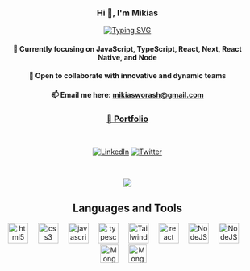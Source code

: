 <div align='center'>
<h3> Hi 👋, I'm Mikias </h3>

<a href="https://mikiasworash.vercel.app/"><img src="https://readme-typing-svg.herokuapp.com?font=Fira+Code&pause=1000&center=true&width=435&lines=Software+Engineer;Full-stack+Developer" alt="Typing SVG" /></a>

<h4>🔭 Currently focusing on JavaScript, TypeScript, React, Next, React Native, and Node</h4>

<h4>👯 Open to collaborate with innovative and dynamic teams</h4>

<h4>📫 Email me here: <a  href="mailto:mikiasworash@gmail.com">mikiasworash@gmail.com </a></h4>

<h3> <a  href="https://mikiasworash.vercel.app/" target='_blank'>💫 Portfolio</a></h3>
<br>

[![LinkedIn](https://img.shields.io/badge/LinkedIn-%230077B5.svg?logo=linkedin&logoColor=white)](https://linkedin.com/in/mikiasworash) [![Twitter](https://img.shields.io/badge/Twitter-%231DA1F2.svg?logo=Twitter&logoColor=white)](https://twitter.com/mikiasworash)

<br>

<!-- ![](https://github-readme-stats.vercel.app/api?username=mikiasworash&theme=dark&hide_border=false&include_all_commits=false&count_private=false)<br/> -->

![](https://github-readme-streak-stats.herokuapp.com/?user=mikiasworash&theme=dark&hide_border=false)<br/>

<!-- ![](https://github-readme-stats.vercel.app/api/top-langs/?username=mikiasworash&theme=dark&hide_border=false&include_all_commits=false&count_private=false&layout=compact) -->

<h2>Languages and Tools</h2>

<p> 
     <a href="https://html.com/" target="_blank" rel="noreferrer">  <img src="https://cdn.jsdelivr.net/gh/devicons/devicon/icons/html5/html5-original.svg" height="40" width="40" alt="html5 logo"  /></a>
  &nbsp; &nbsp;
      <a href="https://developer.mozilla.org/en-US/docs/Web/CSS" target="_blank" rel="noreferrer">   <img src="https://cdn.jsdelivr.net/gh/devicons/devicon/icons/css3/css3-original.svg" height="40" width="40" alt="css3 logo"  /></a>
   &nbsp; &nbsp;
      <a href="https://javascript.com/" target="_blank" rel="noreferrer">   <img src="https://cdn.jsdelivr.net/gh/devicons/devicon/icons/javascript/javascript-original.svg" height="40" width="40" alt="javascript logo"  /></a>
    &nbsp; &nbsp;
    <a href="https://www.typescriptlang.org/" target="_blank" rel="noreferrer">   <img src="https://cdn.jsdelivr.net/gh/devicons/devicon/icons/typescript/typescript-original.svg" height="40" width="40" alt="typescript logo"  /></a>
    &nbsp; &nbsp;
     <a href="https://tailwindcss.com/" target="_blank" rel="noreferrer"><img src="https://raw.githubusercontent.com/danielcranney/readme-generator/main/public/icons/skills/tailwindcss-colored.svg" width="40" height="40" alt="TailwindCSS" /></a>
     &nbsp; &nbsp;
    <a href="https://reactjs.com/" target="_blank" rel="noreferrer">   <img src="https://cdn.jsdelivr.net/gh/devicons/devicon/icons/react/react-original.svg" height="40" width="40" alt="react logo"  /></a>
     &nbsp; &nbsp;
      <a href="https://nextjs.org/en/" target="_blank" rel="noreferrer"><img src="https://raw.githubusercontent.com/danielcranney/readme-generator/main/public/icons/skills/nextjs-colored.svg" width="40" height="40" alt="NodeJS" /></a>
     &nbsp; &nbsp;
   <a href="https://nodejs.org/en/" target="_blank" rel="noreferrer"><img src="https://raw.githubusercontent.com/danielcranney/readme-generator/main/public/icons/skills/nodejs-colored.svg" width="40" height="40" alt="NodeJS" /></a>
     &nbsp; &nbsp;
   <a href="https://www.mongodb.com/" target="_blank" rel="noreferrer"><img src="https://raw.githubusercontent.com/danielcranney/readme-generator/main/public/icons/skills/mongodb-colored.svg" width="36" height="36" alt="MongoDB" /></a>
     &nbsp; &nbsp; 
   <a href="https://www.figma.com/" target="_blank" rel="noreferrer"><img src="https://raw.githubusercontent.com/danielcranney/readme-generator/main/public/icons/skills/figma-colored.svg" width="36" height="36" alt="MongoDB" /></a>
     &nbsp; &nbsp; 
</p>
<!-- 
[![](https://visitcount.itsvg.in/api?id=mikiasworash&icon=0&color=0)](https://visitcount.itsvg.in) -->

 </div>
